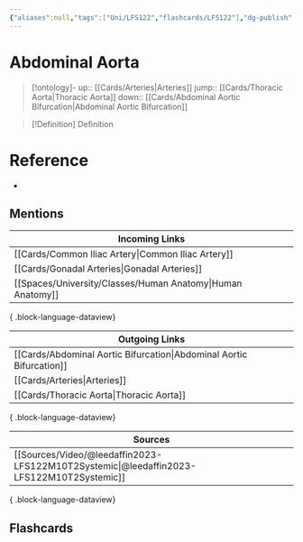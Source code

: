 ```yaml
---
{"aliases":null,"tags":["Uni/LFS122","flashcards/LFS122"],"dg-publish":true,"permalink":"/cards/abdominal-aorta/","dgPassFrontmatter":true}
---
```


# Abdominal Aorta

> [!ontology]-
> up:: [[Cards/Arteries\|Arteries]]
> jump:: [[Cards/Thoracic Aorta\|Thoracic Aorta]]
> down:: [[Cards/Abdominal Aortic Bifurcation\|Abdominal Aortic Bifurcation]]

> [!Definition] Definition
> 

# Reference
- 

## Mentions
| Incoming Links                                                |
| ------------------------------------------------------------- |
| [[Cards/Common Iliac Artery\|Common Iliac Artery]]         |
| [[Cards/Gonadal Arteries\|Gonadal Arteries]]               |
| [[Spaces/University/Classes/Human Anatomy\|Human Anatomy]] |

{ .block-language-dataview}

| Outgoing Links                                                          |
| ----------------------------------------------------------------------- |
| [[Cards/Abdominal Aortic Bifurcation\|Abdominal Aortic Bifurcation]] |
| [[Cards/Arteries\|Arteries]]                                         |
| [[Cards/Thoracic Aorta\|Thoracic Aorta]]                             |

{ .block-language-dataview}

| Sources                                                                                     |
| ------------------------------------------------------------------------------------------- |
| [[Sources/Video/@leedaffin2023-LFS122M10T2Systemic\|@leedaffin2023-LFS122M10T2Systemic]] |

{ .block-language-dataview}

## Flashcards
